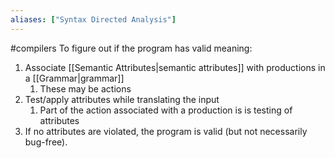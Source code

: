 ```yaml
---
aliases: ["Syntax Directed Analysis"]
---
```

#compilers 
To figure out if the program has valid meaning:
1. Associate [[Semantic Attributes|semantic attributes]] with productions in a [[Grammar|grammar]]
	1. These may be actions
2. Test/apply attributes while translating the input
	1. Part of the action associated with a production is is testing of attributes
3. If no attributes are violated, the program is valid (but not necessarily bug-free).